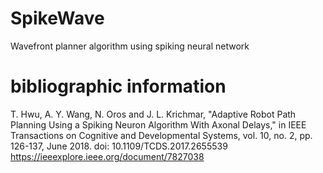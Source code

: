 # SpikeWave
Wavefront planner algorithm using spiking neural network

# bibliographic information
T. Hwu, A. Y. Wang, N. Oros and J. L. Krichmar, "Adaptive Robot Path Planning Using a Spiking Neuron Algorithm With Axonal Delays," in IEEE Transactions on Cognitive and Developmental Systems, vol. 10, no. 2, pp. 126-137, June 2018.
doi: 10.1109/TCDS.2017.2655539
https://ieeexplore.ieee.org/document/7827038
